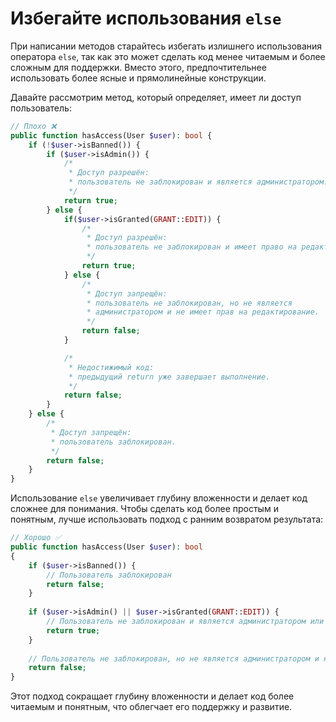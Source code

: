 # Избегайте использования `else`

При написании методов старайтесь избегать излишнего использования оператора `else`, так как это может сделать код менее читаемым и более сложным для поддержки. Вместо этого, предпочтительнее использовать более ясные и прямолинейные конструкции.

Давайте рассмотрим метод, который определяет, имеет ли доступ пользователь:

```php
// Плохо ❌
public function hasAccess(User $user): bool {
    if (!$user->isBanned()) {
        if ($user->isAdmin()) {
            /*
             * Доступ разрешён:
             * пользователь не заблокирован и является администратором.
             */
            return true;
        } else {
            if($user->isGranted(GRANT::EDIT)) {
                /*
                 * Доступ разрешён:
                 * пользователь не заблокирован и имеет право на редактирование.
                 */
                return true;
            } else {
                /*
                 * Доступ запрещён:
                 * пользователь не заблокирован, но не является
                 * администратором и не имеет прав на редактирование.
                 */
                return false;
            }

            /*
             * Недостижимый код:
             * предыдущий return уже завершает выполнение.
             */
            return false;
        }
    } else {
        /*
         * Доступ запрещён:
         * пользователь заблокирован.
         */
        return false;
    }
}
```

Использование `else` увеличивает глубину вложенности и делает код сложнее для понимания. Чтобы сделать код более простым и понятным, лучше использовать подход с ранним возвратом результата:

```php
// Хорошо ✅
public function hasAccess(User $user): bool
{
    if ($user->isBanned()) {
        // Пользователь заблокирован
        return false;
    }
    
    if ($user->isAdmin() || $user->isGranted(GRANT::EDIT)) {
        // Пользователь не заблокирован и является администратором или имеет разрешение на редактирование
        return true;
    }
    
    // Пользователь не заблокирован, но не является администратором и не имеет разрешения на редактирование
    return false;
}
```

Этот подход сокращает глубину вложенности и делает код более читаемым и понятным, что облегчает его поддержку и развитие.
